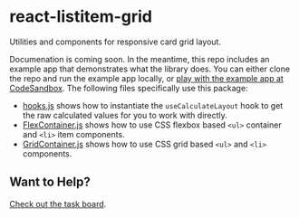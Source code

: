 # react-listitem-grid

Utilities and components for responsive card grid layout.

Documenation is coming soon. In the meantime, this repo includes an example app
that demonstrates what the library does. You can either clone the repo and run
the example app locally, or [play with the example app at
CodeSandbox][codesandbox]. The following files specifically use this package:

- [hooks.js][] shows how to instantiate the `useCalculateLayout` hook to get the
  raw calculated values for you to work with directly.
- [FlexContainer.js][] shows how to use CSS flexbox based `<ul>` container and
  `<li>` item components.
- [GridContainer.js][] shows how to use CSS grid based `<ul>` and `<li>`
  components.

## Want to Help?

[Check out the task board](https://github.com/gsong/react-listitem-grid/projects/1).

[codesandbox]: https://ejj94.codesandbox.io/
[flexcontainer.js]:
  https://github.com/gsong/react-listitem-grid/blob/develop/src/example-app/FlexContainer.js#L63-L80
[gridcontainer.js]:
  https://github.com/gsong/react-listitem-grid/blob/develop/src/example-app/GridContainer.js#L46-L57
[hooks.js]:
  https://github.com/gsong/react-listitem-grid/blob/develop/src/example-app/hooks.js#L12
